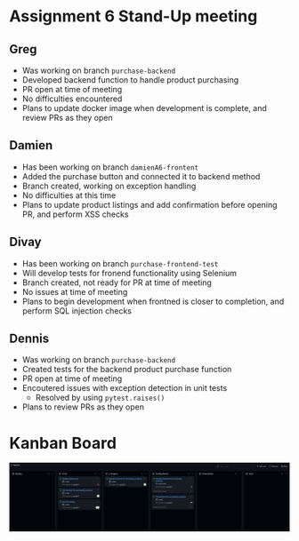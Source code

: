 # Assignment 6 Stand-Up meeting

## Greg
 - Was working on branch `purchase-backend`
 - Developed backend function to handle product purchasing
 - PR open at time of meeting
 - No difficulties encountered
 - Plans to update docker image when development is complete, and review PRs as they open

## Damien
 - Has been working on branch `damienA6-frontent`
 - Added the purchase button and connected it to backend method
 - Branch created, working on exception handling
 - No difficulties at this time
 - Plans to update product listings and add confirmation before opening PR, and perform XSS checks  

## Divay
 - Has been working on branch `purchase-frontend-test`
 - Will develop tests for fronend functionality using Selenium
 - Branch created, not ready for PR at time of meeting
 - No issues at time of meeting
 - Plans to begin development when frontned is closer to completion, and perform SQL injection checks

## Dennis
 - Was working on branch `purchase-backend`
 - Created tests for the backend product purchase function
 - PR open at time of meeting
 - Encoutered issues with exception detection in unit tests
   - Resolved by using `pytest.raises()`
 - Plans to review PRs as they open

# Kanban Board
![](./a6-1-kanban.png)